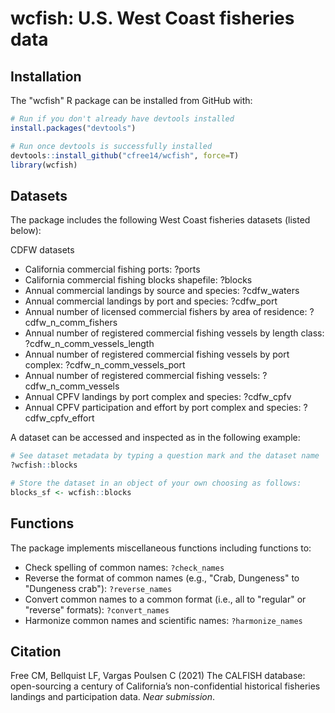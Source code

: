 wcfish: U.S. West Coast fisheries data
======================================================================

Installation
------------

The "wcfish" R package can be installed from GitHub with:

``` r
# Run if you don't already have devtools installed
install.packages("devtools")

# Run once devtools is successfully installed
devtools::install_github("cfree14/wcfish", force=T)
library(wcfish)
```

Datasets
---------

The package includes the following West Coast fisheries datasets (listed below):

CDFW datasets
- California commercial fishing ports: ?ports
- California commercial fishing blocks shapefile: ?blocks
- Annual commercial landings by source and species: ?cdfw_waters
- Annual commercial landings by port and species: ?cdfw_port
- Annual number of licensed commercial fishers by area of residence: ?cdfw_n_comm_fishers
- Annual number of registered commercial fishing vessels by length class: ?cdfw_n_comm_vessels_length
- Annual number of registered commercial fishing vessels by port complex: ?cdfw_n_comm_vessels_port
- Annual number of registered commercial fishing vessels: ?cdfw_n_comm_vessels
- Annual CPFV landings by port complex and species: ?cdfw_cpfv
- Annual CPFV participation and effort by port complex and species: ?cdfw_cpfv_effort


A dataset can be accessed and inspected as in the following example:

``` r
# See dataset metadata by typing a question mark and the dataset name
?wcfish::blocks

# Store the dataset in an object of your own choosing as follows:
blocks_sf <- wcfish::blocks
```


Functions
---------

The package implements miscellaneous functions including functions to:

- Check spelling of common names: `?check_names`
- Reverse the format of common names (e.g., "Crab, Dungeness" to "Dungeness crab"): `?reverse_names`
- Convert common names to a common format (i.e., all to "regular" or "reverse" formats): `?convert_names`
- Harmonize common names and scientific names: `?harmonize_names`


Citation
---------

Free CM, Bellquist LF, Vargas Poulsen C (2021) The CALFISH database: open-sourcing a century of California’s non-confidential historical fisheries landings and participation data. _Near submission_.
